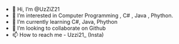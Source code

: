 - 👋 Hi, I’m @UzZiZ21
- 👀 I’m interested in Computer Programming , C# , Java , Phython. 
- 🌱 I’m currently learning C#, Java, Phython
- 💞️ I’m looking to collaborate on Github 
- 📫 How to reach me - Uzzi21_ (Insta) 

<!---
UzZiZ21/UzZiZ21 is a ✨ special ✨ repository because its `README.md` (this file) appears on your GitHub profile.
You can click the Preview link to take a look at your changes.
--->
